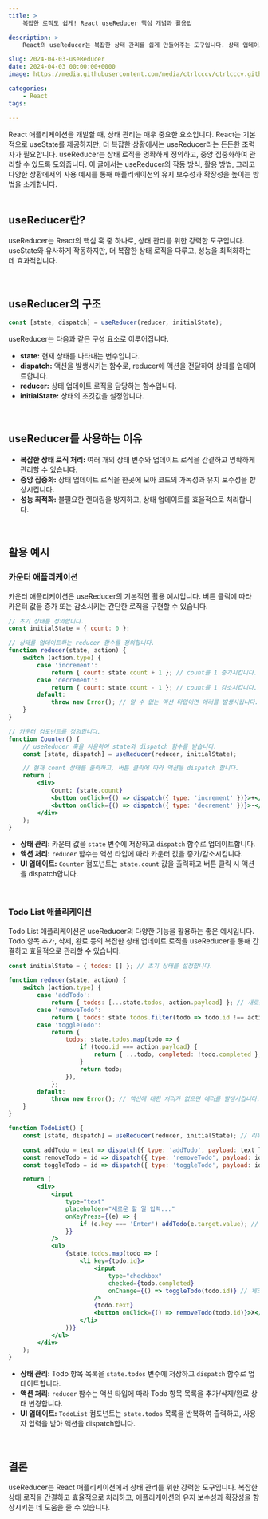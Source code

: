```yaml
---
title: >  
    복잡한 로직도 쉽게! React useReducer 핵심 개념과 활용법

description: >  
    React의 useReducer는 복잡한 상태 관리를 쉽게 만들어주는 도구입니다. 상태 업데이트 로직을 명확히 정의하고 중앙 집중화하여 유지 보수성과 확장성을 향상시킵니다.

slug: 2024-04-03-useReducer
date: 2024-04-03 00:00:00+0000
image: https://media.githubusercontent.com/media/ctrlcccv/ctrlcccv.github.io/master/assets/img/post/2024-04-03-useReducer.webp

categories:
    - React
tags:

---
```

React 애플리케이션을 개발할 때, 상태 관리는 매우 중요한 요소입니다. React는 기본적으로 useState를 제공하지만, 더 복잡한 상황에서는 useReducer라는 든든한 조력자가 필요합니다. useReducer는 상태 로직을 명확하게 정의하고, 중앙 집중화하여 관리할 수 있도록 도와줍니다. 이 글에서는 useReducer의 작동 방식, 활용 방법, 그리고 다양한 상황에서의 사용 예시를 통해 애플리케이션의 유지 보수성과 확장성을 높이는 방법을 소개합니다.  
<br>

## useReducer란?
useReducer는 React의 핵심 훅 중 하나로, 상태 관리를 위한 강력한 도구입니다. useState와 유사하게 작동하지만, 더 복잡한 상태 로직을 다루고, 성능을 최적화하는 데 효과적입니다.  

<br>

## useReducer의 구조
```jsx
const [state, dispatch] = useReducer(reducer, initialState);
```
useReducer는 다음과 같은 구성 요소로 이루어집니다.

* **state:** 현재 상태를 나타내는 변수입니다.
* **dispatch:** 액션을 발생시키는 함수로, reducer에 액션을 전달하여 상태를 업데이트합니다.
* **reducer:** 상태 업데이트 로직을 담당하는 함수입니다.
* **initialState:** 상태의 초깃값을 설정합니다.

<br>

## useReducer를 사용하는 이유

* **복잡한 상태 로직 처리:** 여러 개의 상태 변수와 업데이트 로직을 간결하고 명확하게 관리할 수 있습니다.
* **중앙 집중화:** 상태 업데이트 로직을 한곳에 모아 코드의 가독성과 유지 보수성을 향상시킵니다.
* **성능 최적화:** 불필요한 렌더링을 방지하고, 상태 업데이트를 효율적으로 처리합니다.

<br>

## 활용 예시

### 카운터 애플리케이션  

카운터 애플리케이션은 useReducer의 기본적인 활용 예시입니다. 버튼 클릭에 따라 카운터 값을 증가 또는 감소시키는 간단한 로직을 구현할 수 있습니다.

```jsx
// 초기 상태를 정의합니다.
const initialState = { count: 0 };

// 상태를 업데이트하는 reducer 함수를 정의합니다.
function reducer(state, action) {
    switch (action.type) {
        case 'increment':
            return { count: state.count + 1 }; // count를 1 증가시킵니다.
        case 'decrement':
            return { count: state.count - 1 }; // count를 1 감소시킵니다.
        default:
            throw new Error(); // 알 수 없는 액션 타입이면 에러를 발생시킵니다.
    }
}

// 카운터 컴포넌트를 정의합니다.
function Counter() {
    // useReducer 훅을 사용하여 state와 dispatch 함수를 받습니다.
    const [state, dispatch] = useReducer(reducer, initialState);

    // 현재 count 상태를 출력하고, 버튼 클릭에 따라 액션을 dispatch 합니다.
    return (
        <div>
            Count: {state.count}
            <button onClick={() => dispatch({ type: 'increment' })}>+</button>
            <button onClick={() => dispatch({ type: 'decrement' })}>-</button>
        </div>
    );
}
```
<script async src="https://pagead2.googlesyndication.com/pagead/js/adsbygoogle.js?client=ca-pub-8535540836842352" crossorigin="anonymous"></script>
<ins class="adsbygoogle"
     style="display:block; text-align:center;"
     data-ad-layout="in-article"
     data-ad-format="fluid"
     data-ad-client="ca-pub-8535540836842352"
     data-ad-slot="2974559225"></ins>
<script>
     (adsbygoogle = window.adsbygoogle || []).push({});
</script>

* **상태 관리:** 카운터 값을 `state` 변수에 저장하고 `dispatch` 함수로 업데이트합니다.
* **액션 처리:** `reducer` 함수는 액션 타입에 따라 카운터 값을 증가/감소시킵니다.
* **UI 업데이트:** `Counter` 컴포넌트는 `state.count` 값을 출력하고 버튼 클릭 시 액션을 dispatch합니다.

<br>

### Todo List 애플리케이션  

Todo List 애플리케이션은 useReducer의 다양한 기능을 활용하는 좋은 예시입니다. Todo 항목 추가, 삭제, 완료 등의 복잡한 상태 업데이트 로직을 useReducer를 통해 간결하고 효율적으로 관리할 수 있습니다.  

```jsx
const initialState = { todos: [] }; // 초기 상태를 설정합니다.

function reducer(state, action) {
    switch (action.type) {
        case 'addTodo':
            return { todos: [...state.todos, action.payload] }; // 새로운 할 일을 추가합니다.
        case 'removeTodo':
            return { todos: state.todos.filter(todo => todo.id !== action.payload) }; // 할 일을 삭제합니다.
        case 'toggleTodo':
            return {
                todos: state.todos.map(todo => {
                    if (todo.id === action.payload) {
                        return { ...todo, completed: !todo.completed }; // 할 일의 완료 상태를 변경합니다.
                    }
                    return todo;
                }),
            };
        default:
            throw new Error(); // 액션에 대한 처리가 없으면 에러를 발생시킵니다.
    }
}

function TodoList() {
    const [state, dispatch] = useReducer(reducer, initialState); // 리듀서를 사용하여 상태를 관리합니다.

    const addTodo = text => dispatch({ type: 'addTodo', payload: text }); // 새로운 할 일을 추가합니다.
    const removeTodo = id => dispatch({ type: 'removeTodo', payload: id }); // 할 일을 삭제합니다.
    const toggleTodo = id => dispatch({ type: 'toggleTodo', payload: id }); // 할 일의 완료 상태를 변경합니다.

    return (
        <div>
            <input
                type="text"
                placeholder="새로운 할 일 입력..."
                onKeyPress={(e) => {
                    if (e.key === 'Enter') addTodo(e.target.value); // 엔터 키를 눌러 새로운 할 일을 추가합니다.
                }}
            />
            <ul>
                {state.todos.map(todo => (
                    <li key={todo.id}>
                        <input
                            type="checkbox"
                            checked={todo.completed}
                            onChange={() => toggleTodo(todo.id)} // 체크박스를 토글하여 할 일의 완료 상태를 변경합니다.
                        />
                        {todo.text}
                        <button onClick={() => removeTodo(todo.id)}>X</button> // 할 일을 삭제하는 버튼입니다.
                    </li>
                ))}
            </ul>
        </div>
    );
}
```
* **상태 관리:** Todo 항목 목록을 `state.todos` 변수에 저장하고 `dispatch` 함수로 업데이트합니다.
* **액션 처리:** `reducer` 함수는 액션 타입에 따라 Todo 항목 목록을 추가/삭제/완료 상태 변경합니다.
* **UI 업데이트:** `TodoList` 컴포넌트는 `state.todos` 목록을 반복하여 출력하고, 사용자 입력을 받아 액션을 dispatch합니다.

<br>

## 결론
useReducer는 React 애플리케이션에서 상태 관리를 위한 강력한 도구입니다. 복잡한 상태 로직을 간결하고 효율적으로 처리하고, 애플리케이션의 유지 보수성과 확장성을 향상시키는 데 도움을 줄 수 있습니다.
